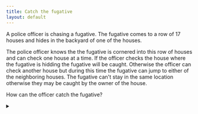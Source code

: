 ```yaml
---
title: Catch the fugative
layout: default
---
```


A police officer is chasing a fugative. The fugative comes to a row of 17 houses
and hides in the backyard of one of the houses.

The police officer knows the the fugative is cornered into this row of houses
and can check one house at a time. If the officer checks the house where the
fugative is hidding the fugative will be caught.
Otherwise the officer can check another house but during this time the fugative
can jump to either of the neighboring houses. The fugative can't stay in the
same location otherwise they may be caught by the owner of the house.

How can the officer catch the fugative?

<details><summary></summary>

Start by searching the 2nd house. Then search each house in order up to the
16th house. Then do the same in reverse, searching from the 16th house down
to the 2nd house (i.e. the 16th house gets searched twice in a row).

By the end the fugative would have been found.

### Proof

First note that the fugative alternates odd and even houses because they always
move to an adjacent house. This is also true for the officer for each of the
two passes. Thus on each pass the officer and fugative maintain the same parity
difference.

Suppose the fugative starts on an even numbered house.
On the first pass the officer starts at the 2nd house, hence when the officer
is searching an even house the fugative is at an even house, and similarly,
when the officer is searching an odd house the fugative is at an odd house.
As the officer moves along the street, the fugative can never get to the other
side of the officer as the fugative can never be on either of the houses
adjacent to the officer.
Thus the officer will eventually find the fugative on the first pass
if the fugative starts on an even numbered house.

If the fugative is not found on the first pass, then when the officer searches
the 16th house for the first time the fugative must be at an odd numbered house.
When the officer then searches the 16th house again for the second pass the
fugative must have moved to an even numbered house.

Now on the second pass the same logic applies, except we know that the fugative
starts on an even numbered house. Hence the officer catches the fugative by
the time the officer reaches the 2nd house.

</details>
